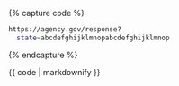 {% capture code %}
```bash
https://agency.gov/response?
  state=abcdefghijklmnopabcdefghijklmnop
```
{% endcapture %}

<div markdown="1" data-example="request" class="markdown">
{{ code | markdownify }}
</div>